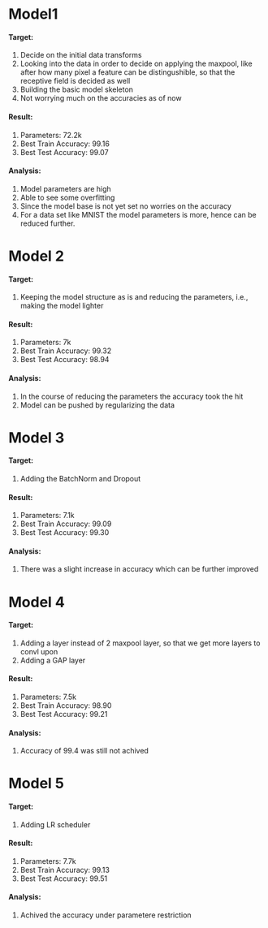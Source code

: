 # Model1
#### Target:
1. Decide on the initial data transforms
2. Looking into the data in order to decide on applying the maxpool, like after how many pixel a feature can be distingushible, so that the receptive field is decided as well
3. Building the basic model skeleton 
4. Not worrying much on the accuracies as of now

#### Result:
1. Parameters: 72.2k
2. Best Train Accuracy: 99.16
3. Best Test Accuracy: 99.07

#### Analysis:
1. Model parameters are high
2. Able to see some overfitting 
3. Since the model base is not yet set no worries on the accuracy
4. For a data set like MNIST the model parameters is more, hence can be reduced further.


# Model 2
#### Target:
1. Keeping the model structure as is and reducing the parameters,
    i.e., making the model lighter

#### Result:
1. Parameters: 7k
2. Best Train Accuracy: 99.32
3. Best Test Accuracy: 98.94

#### Analysis:
1. In the course of reducing the parameters the accuracy took the hit 
2. Model can be pushed by regularizing the data	

# Model 3
#### Target:
1. Adding the BatchNorm and Dropout

#### Result:
1. Parameters: 7.1k
2. Best Train Accuracy: 99.09
3. Best Test Accuracy: 99.30

#### Analysis:
1. There was a slight increase in accuracy which can be further improved 

# Model 4
#### Target:
1. Adding a layer instead of 2 maxpool layer, so that we get more layers to convl upon
2. Adding a GAP layer

#### Result:
1. Parameters: 7.5k
2. Best Train Accuracy: 98.90
3. Best Test Accuracy: 99.21

#### Analysis:
1. Accuracy of 99.4 was still not achived

# Model 5
#### Target:
1. Adding LR scheduler

#### Result:
1. Parameters: 7.7k
2. Best Train Accuracy: 99.13
3. Best Test Accuracy: 99.51

#### Analysis:
1. Achived the accuracy under parametere restriction
